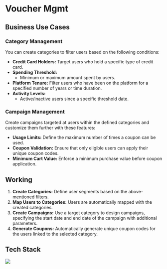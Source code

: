# Voucher Mgmt

## Business Use Cases

### Category Management
You can create categories to filter users based on the following conditions:

- **Credit Card Holders:** Target users who hold a specific type of credit card.
- **Spending Threshold:**
  - Minimum or maximum amount spent by users.
- **Platform Tenure:** Filter users who have been on the platform for a specified number of years or time duration.
- **Activity Levels:**
  - Active/inactive users since a specific threshold date.

### Campaign Management
Create campaigns targeted at users within the defined categories and customize them further with these features:

- **Usage Limits:** Define the maximum number of times a coupon can be used.
- **Coupon Validation:** Ensure that only eligible users can apply their unique coupon codes.
- **Minimum Cart Value:** Enforce a minimum purchase value before coupon application.

## Working

1. **Create Categories:** Define user segments based on the above-mentioned filters.
2. **Map Users to Categories:** Users are automatically mapped with the created categories.
3. **Create Campaigns:** Use a target category to design campaigns, specifying the start date and end date of the campaign with additional parameters.
4. **Generate Coupons:** Automatically generate unique coupon codes for the users linked to the selected category.


## Tech Stack
<img src="https://skillicons.dev/icons?i=ts,postgres,prisma,nestjs,nextjs,tailwind"/> 
